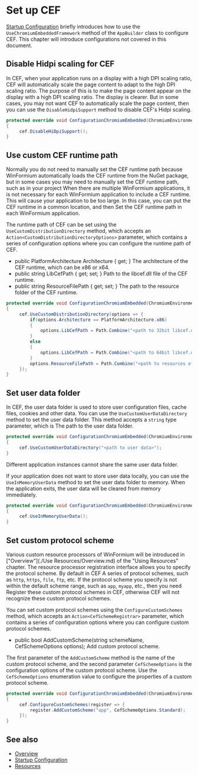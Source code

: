 # Set up CEF

[Startup Configuration](./Startup.md) briefly introduces how to use the `UseChromiumEmbeddedFramework` method of the `AppBuilder` class to configure CEF. This chapter will introduce configurations not covered in this document.

## Disable Hidpi scaling for CEF

In CEF, when your application runs on a display with a high DPI scaling ratio, CEF will automatically scale the page content to adapt to the high DPI scaling ratio. The purpose of this is to make the page content appear on the display with a high DPI scaling ratio. The display is clearer. But in some cases, you may not want CEF to automatically scale the page content, then you can use the `DisableHidpiSupport` method to disable CEF's Hidpi scaling.

```csharp
protected override void ConfigurationChromiumEmbedded(ChromiumEnvironmentBuiler cef)
{
     cef.DisableHiDpiSupport();
}
```

## Use custom CEF runtime path

Normally you do not need to manually set the CEF runtime path because WinFormium automatically loads the CEF runtime from the NuGet package, but in some cases you may need to manually set the CEF runtime path, such as in your project When there are multiple WinFormium applications, it is not necessary for each WinFormium application to include a CEF runtime. This will cause your application to be too large. In this case, you can put the CEF runtime in a common location, and then Set the CEF runtime path in each WinFormium application.

The runtime path of CEF can be set using the `UseCustomDistributionDirectory` method, which accepts an `Action<CustomDistributionDirectoryOptions>` parameter, which contains a series of configuration options where you can configure the runtime path of CEF.

- public PlatformArchitecture Architecture { get; }
  The architecture of the CEF runtime, which can be x86 or x64.
- public string LibCefPath { get; set; }
  Path to the libcef.dll file of the CEF runtime.
- public string ResourceFilePath { get; set; }
  The path to the resource folder of the CEF runtime.

```csharp
protected override void ConfigurationChromiumEmbedded(ChromiumEnvironmentBuiler cef)
{
     cef.UseCustomDistributionDirectory(options => {
         if(options.Architecture == PlatformArchitecture.x86)
         {
             options.LibCefPath = Path.Combine("<path to 32bit libcef.dll>");
         }
         else
         {
             options.LibCefPath = Path.Combine("<path to 64bit libcef.dll>");
         }
         options.ResourceFilePath = Path.Combine("<path to resources of cef>");
     });
}
```

## Set user data folder

In CEF, the user data folder is used to store user configuration files, cache files, cookies and other data. You can use the `UseCustomUserDataDirectory` method to set the user data folder. This method accepts a `string` type parameter, which is The path to the user data folder.

```csharp
protected override void ConfigurationChromiumEmbedded(ChromiumEnvironmentBuiler cef)
{
     cef.UseCustomUserDataDirectory("<path to user data>");
}
```

Different application instances cannot share the same user data folder.

If your application does not want to store user data locally, you can use the `UseInMemoryUserData` method to set the user data folder to memory. When the application exits, the user data will be cleared from memory immediately.

```csharp
protected override void ConfigurationChromiumEmbedded(ChromiumEnvironmentBuiler cef)
{
     cef.UseInMemoryUserData();
}
```

## Set custom protocol scheme

Various custom resource processors of WinFormium will be introduced in ["Overview"](./Use Resources/Overview.md) of the "Using Resources" chapter. The resource processor registration interface allows you to specify the protocol scheme. By default in CEF A series of protocol schemes, such as `http`, `https`, `file`, `ftp`, etc. If the protocol scheme you specify is not within the default scheme range, such as `app`, `myapp`, etc., then you need Register these custom protocol schemes in CEF, otherwise CEF will not recognize these custom protocol schemes.

You can set custom protocol schemes using the `ConfigureCustomSchemes` method, which accepts an `Action<CefSchemeRegistrar>` parameter, which contains a series of configuration options where you can configure custom protocol schemes.

- public bool AddCustomScheme(string schemeName, CefSchemeOptions options);
  Add custom protocol scheme.

The first parameter of the `AddCustomScheme` method is the name of the custom protocol scheme, and the second parameter `CefSchemeOptions` is the configuration options of the custom protocol scheme. Use the `CefSchemeOptions` enumeration value to configure the properties of a custom protocol scheme.

```csharp
protected override void ConfigurationChromiumEmbedded(ChromiumEnvironmentBuiler cef)
{
     cef.ConfigureCustomSchemes(register => {
         register.AddCustomScheme("app", CefSchemeOptions.Standard);
     });
}
```

## See also

- [Overview](Overview.md)
- [Startup Configuration](./Startup.md)
- [Resources](./Resources/Overview.md)
